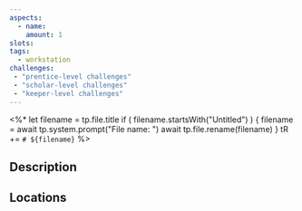 ```yaml
---
aspects: 
  - name: 
    amount: 1
slots: 
tags: 
  - workstation
challenges: 
 - "prentice-level challenges"
 - "scholar-level challenges"
 - "keeper-level challenges"
---
```


<%*
let filename = tp.file.title
if ( filename.startsWith("Untitled") ) {
  filename = await tp.system.prompt("File name: ")
  await tp.file.rename(filename)
} 
tR += `# ${filename}`
%>

## Description

## Locations